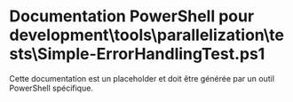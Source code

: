 # Documentation PowerShell pour development\tools\parallelization\tests\Simple-ErrorHandlingTest.ps1

Cette documentation est un placeholder et doit être générée par un outil PowerShell spécifique.
